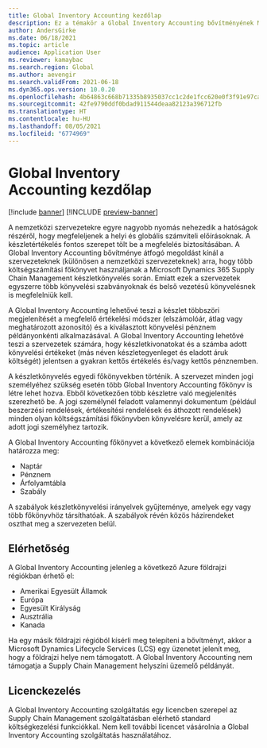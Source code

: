 ```yaml
---
title: Global Inventory Accounting kezdőlap
description: Ez a témakör a Global Inventory Accounting bővítményének Microsoft Dynamics 365 Supply Chain Management kezdőlapja.
author: AndersGirke
ms.date: 06/18/2021
ms.topic: article
audience: Application User
ms.reviewer: kamaybac
ms.search.region: Global
ms.author: aevengir
ms.search.validFrom: 2021-06-18
ms.dyn365.ops.version: 10.0.20
ms.openlocfilehash: 4b64863c668b71335b8935037cc1c2de1fcc620e0f3f91e97ca38614334e6cc9
ms.sourcegitcommit: 42fe9790ddf0bdad911544deaa82123a396712fb
ms.translationtype: HT
ms.contentlocale: hu-HU
ms.lasthandoff: 08/05/2021
ms.locfileid: "6774969"
---
```

# <a name="global-inventory-accounting-home-page"></a>Global Inventory Accounting kezdőlap

[!include [banner](../includes/banner.md)]
[!INCLUDE [preview-banner](../includes/preview-banner.md)]

A nemzetközi szervezetekre egyre nagyobb nyomás nehezedik a hatóságok részéről, hogy megfeleljenek a helyi és globális számviteli előírásoknak. A készletértékelés fontos szerepet tölt be a megfelelés biztosításában. A Global Inventory Accounting bővítménye átfogó megoldást kínál a szervezeteknek (különösen a nemzetközi szervezeteknek) arra, hogy több költségszámítási főkönyvet használjanak a Microsoft Dynamics 365 Supply Chain Management készletkönyvelés során. Emiatt ezek a szervezetek egyszerre több könyvelési szabványoknak és belső vezetésű könyvelésnek is megfelelniük kell.

A Global Inventory Accounting lehetővé teszi a készlet többszöri megjelenítését a megfelelő értékelési módszer (elszámolóár, átlag vagy meghatározott azonosító) és a kiválasztott könyvelési pénznem példányonkénti alkalmazásával. A Global Inventory Accounting lehetővé teszi a szervezetek számára, hogy készletkivonatokat és a számba adott könyvelési értékeket (más néven készletegyenleget és eladott áruk költségét) jelentsen a gyakran kettős értékelés és/vagy kettős pénznemben.

A készletkönyvelés egyedi főkönyvekben történik. A szervezet minden jogi személyéhez szükség esetén több Global Inventory Accounting főkönyv is létre lehet hozva. Ebből következően több készletre való megjelenítés szerezhető be. A jogi személynél feladott valamennyi dokumentum (például beszerzési rendelések, értékesítési rendelések és áthozott rendelések) minden olyan költségszámítási főkönyvben könyvelésre kerül, amely az adott jogi személyhez tartozik.

A Global Inventory Accounting főkönyvet a következő elemek kombinációja határozza meg:

- Naptár
- Pénznem
- Árfolyamtábla
- Szabály

A szabályok készletkönyvelési irányelvek gyűjteménye, amelyek egy vagy több főkönyvhöz társíthatóak. A szabályok révén közös házirendeket oszthat meg a szervezeten belül.

## <a name="availability"></a>Elérhetőség

A Global Inventory Accounting jelenleg a következő Azure földrajzi régiókban érhető el:

- Amerikai Egyesült Államok
- Európa
- Egyesült Királyság
- Ausztrália
- Kanada

Ha egy másik földrajzi régióból kísérli meg telepíteni a bővítményt, akkor a Microsoft Dynamics Lifecycle Services (LCS) egy üzenetet jelenít meg, hogy a földrajzi helye nem támogatott. A Global Inventory Accounting nem támogatja a Supply Chain Management helyszíni üzemelő példányát.

## <a name="licensing"></a>Licenckezelés

A Global Inventory Accounting szolgáltatás egy licencben szerepel az Supply Chain Management szolgáltatásban elérhető standard költségkezelési funkciókkal. Nem kell további licencet vásárolnia a Global Inventory Accounting szolgáltatás használatához.
